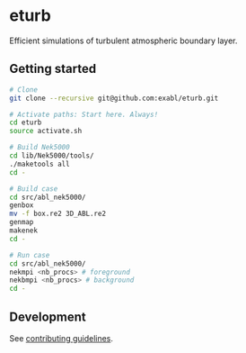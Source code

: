 # eturb
Efficient simulations of turbulent atmospheric boundary layer.

## Getting started

```sh
# Clone
git clone --recursive git@github.com:exabl/eturb.git

# Activate paths: Start here. Always!
cd eturb
source activate.sh

# Build Nek5000
cd lib/Nek5000/tools/
./maketools all
cd -

# Build case
cd src/abl_nek5000/
genbox
mv -f box.re2 3D_ABL.re2
genmap
makenek
cd -

# Run case
cd src/abl_nek5000/
nekmpi <nb_procs> # foreground
nekbmpi <nb_procs> # background
cd -

```

## Development

See [contributing guidelines](CONTRIBUTING.md).
